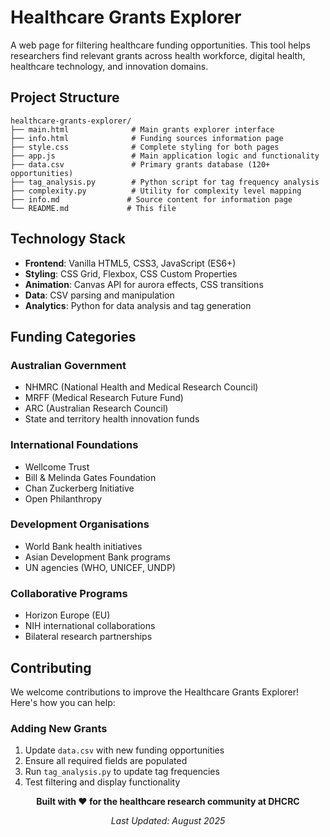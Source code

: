 # Healthcare Grants Explorer

A web page for filtering healthcare funding opportunities. This tool helps researchers find relevant grants across health workforce, digital health, healthcare technology, and innovation domains.


## Project Structure

```
healthcare-grants-explorer/
├── main.html              # Main grants explorer interface
├── info.html              # Funding sources information page
├── style.css              # Complete styling for both pages
├── app.js                 # Main application logic and functionality
├── data.csv               # Primary grants database (120+ opportunities)
├── tag_analysis.py        # Python script for tag frequency analysis
├── complexity.py          # Utility for complexity level mapping
├── info.md               # Source content for information page
└── README.md             # This file
```

## Technology Stack

- **Frontend**: Vanilla HTML5, CSS3, JavaScript (ES6+)
- **Styling**: CSS Grid, Flexbox, CSS Custom Properties
- **Animation**: Canvas API for aurora effects, CSS transitions
- **Data**: CSV parsing and manipulation
- **Analytics**: Python for data analysis and tag generation


## Funding Categories

### **Australian Government**
- NHMRC (National Health and Medical Research Council)
- MRFF (Medical Research Future Fund)
- ARC (Australian Research Council)
- State and territory health innovation funds

### **International Foundations**
- Wellcome Trust
- Bill & Melinda Gates Foundation
- Chan Zuckerberg Initiative
- Open Philanthropy

### **Development Organisations**
- World Bank health initiatives
- Asian Development Bank programs
- UN agencies (WHO, UNICEF, UNDP)

### **Collaborative Programs**
- Horizon Europe (EU)
- NIH international collaborations
- Bilateral research partnerships


## Contributing

We welcome contributions to improve the Healthcare Grants Explorer! Here's how you can help:

### **Adding New Grants**
1. Update `data.csv` with new funding opportunities
2. Ensure all required fields are populated
3. Run `tag_analysis.py` to update tag frequencies
4. Test filtering and display functionality




<div align="center">

**Built with ❤️ for the healthcare research community at DHCRC**

*Last Updated: August 2025*

</div>
